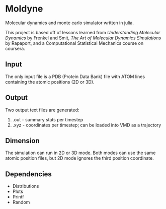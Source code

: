 Moldyne
=======

Molecular dynamics and monte carlo simulator written in julia.

This project is based off of lessons learned from *Understanding Molecular Dynamics* by Frenkel and Smit, *The Art of Molecular Dynamics Simulations* by Rapaport, and a Computational Statistical Mechanics course on coursera.


Input
------

The only input file is a PDB (Protein Data Bank) file with ATOM lines containing the atomic positions (2D or 3D).


Output
------

Two output text files are generated:

1. .out - summary stats per timestep
2. .xyz - coordinates per timestep; can be loaded into VMD as a trajectory


Dimension
---------

The simulation can run in 2D or 3D mode.  Both modes can use the same atomic position files, but 2D mode ignores the third position coordinate.


Dependencies
------------

* Distributions
* Plots
* Printf
* Random
